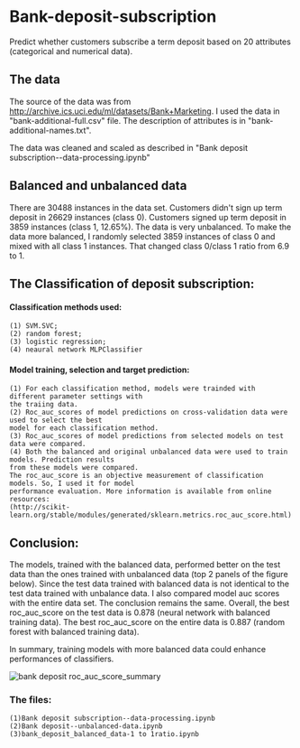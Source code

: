 # Bank-deposit-subscription
Predict whether customers subscribe a term deposit based on 20 attributes (categorical and numerical data). 

## The data
The source of the data was from http://archive.ics.uci.edu/ml/datasets/Bank+Marketing.  I used the data in "bank-additional-full.csv" file. The description of attributes is in "bank-additional-names.txt". 

The data was cleaned and scaled as described in "Bank deposit subscription--data-processing.ipynb"

## Balanced and unbalanced data
There are 30488 instances in the data set.  Customers didn't sign up term deposit in 26629 instances (class 0). Customers signed up term deposit in 3859 instances (class 1, 12.65%). The data is very unbalanced.  To make the data more balanced, I randomly selected 3859 instances of class 0 and mixed with all class 1 instances.  That changed class 0/class 1 ratio from 6.9 to 1.     

## The Classification of deposit subscription: 
#### Classification methods used:
	(1) SVM.SVC; 
	(2) random forest;
	(3) logistic regression;
	(4) neaural network MLPClassifier 

#### Model training, selection and target prediction: 
	(1) For each classification method, models were trainded with different parameter settings with 
	the traiing data. 
	(2) Roc_auc_scores of model predictions on cross-validation data were used to select the best 
	model for each classification method.  
	(3) Roc_auc_scores of model predictions from selected models on test data were compared. 
	(4) Both the balanced and original unbalanced data were used to train models. Prediction results
	from these models were compared.
	The roc_auc_score is an objective measurement of classification models. So, I used it for model 
	performance evaluation. More information is available from online resources: 
	(http://scikit-learn.org/stable/modules/generated/sklearn.metrics.roc_auc_score.html) 

## Conclusion: 
The models, trained with the balanced data, performed better on the test data than the ones trained with unbalanced data (top 2 panels of the figure below). Since the test data trained with balanced data is not identical to the test data trained with unbalance data.  I also compared model auc scores with the entire data set. The conclusion remains the same. Overall, the best roc_auc_score on the test data is 0.878 (neural network with balanced training data). The best roc_auc_score on the entire data is 0.887 (random forest with balanced training data). 

In summary, training models with more balanced data could enhance performances of classifiers.    

![bank deposit roc_auc_score_summary](https://user-images.githubusercontent.com/35440469/42416281-787b1ad4-8238-11e8-9f6d-62b81ba2074c.png)​
### The files:
	(1)Bank deposit subscription--data-processing.ipynb
	(2)Bank deposit--unbalanced-data.ipynb
	(3)bank_deposit_balanced_data-1 to 1ratio.ipynb
